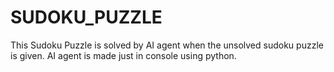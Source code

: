 # SUDOKU_PUZZLE
This Sudoku Puzzle is solved by AI agent when the unsolved sudoku puzzle is given.
AI agent is made just in console using python.
